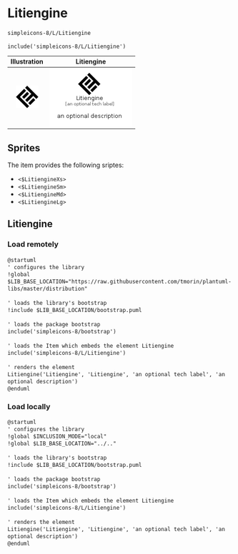 # Litiengine


```text
simpleicons-8/L/Litiengine
```

```text
include('simpleicons-8/L/Litiengine')
```



| Illustration | Litiengine |
| :---: | :---: |
| ![illustration for Illustration](../../simpleicons-8/L/Litiengine.png) | ![illustration for Litiengine](../../simpleicons-8/L/Litiengine.Local.png) |



## Sprites
The item provides the following sriptes:

- `<$LitiengineXs>`
- `<$LitiengineSm>`
- `<$LitiengineMd>`
- `<$LitiengineLg>`





## Litiengine

### Load remotely
```plantuml
@startuml
' configures the library
!global $LIB_BASE_LOCATION="https://raw.githubusercontent.com/tmorin/plantuml-libs/master/distribution"

' loads the library's bootstrap
!include $LIB_BASE_LOCATION/bootstrap.puml

' loads the package bootstrap
include('simpleicons-8/bootstrap')

' loads the Item which embeds the element Litiengine
include('simpleicons-8/L/Litiengine')

' renders the element
Litiengine('Litiengine', 'Litiengine', 'an optional tech label', 'an optional description')
@enduml
```

### Load locally
```plantuml
@startuml
' configures the library
!global $INCLUSION_MODE="local"
!global $LIB_BASE_LOCATION="../.."

' loads the library's bootstrap
!include $LIB_BASE_LOCATION/bootstrap.puml

' loads the package bootstrap
include('simpleicons-8/bootstrap')

' loads the Item which embeds the element Litiengine
include('simpleicons-8/L/Litiengine')

' renders the element
Litiengine('Litiengine', 'Litiengine', 'an optional tech label', 'an optional description')
@enduml
```

